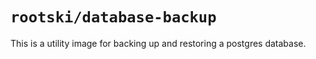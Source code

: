 # `rootski/database-backup`

This is a utility image for backing up and restoring a postgres database.
